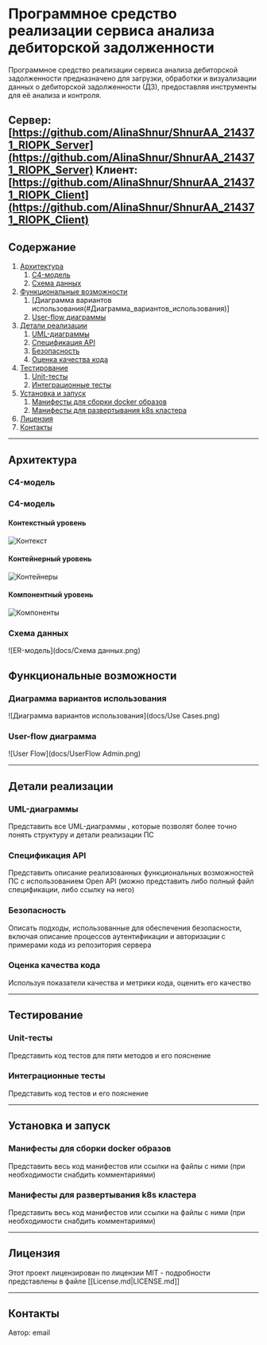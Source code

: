 ﻿# **Программное средство реализации сервиса анализа дебиторской задолженности**

Программное средство реализации сервиса анализа дебиторской задолженности предназначено для загрузки, обработки и визуализации данных о дебиторской задолженности (ДЗ), предоставляя инструменты для её анализа и контроля.

**Сервер**: [https://github.com/AlinaShnur/ShnurAA_214371_RIOPK_Server](https://github.com/AlinaShnur/ShnurAA_214371_RIOPK_Server)
**Клиент**: [https://github.com/AlinaShnur/ShnurAA_214371_RIOPK_Client](https://github.com/AlinaShnur/ShnurAA_214371_RIOPK_Client)
---

## **Содержание**

1. [Архитектура](#Архитектура)
	1. [C4-модель](#C4-модель)
	2. [Схема данных](#Схема_данных)
2. [Функциональные возможности](#Функциональные_возможности)
	1. [Диаграмма вариантов использования(#Диаграмма_вариантов_использования)]
	2. [User-flow диаграммы](#User-flow_диаграммы)
3. [Детали реализации](#Детали_реализации)
	1. [UML-диаграммы](#UML-диаграммы)
	2. [Спецификация API](#Спецификация_API)
	3. [Безопасность](#Безопасность)
	4. [Оценка качества кода](#Оценка_качества_кода)
4. [Тестирование](#Тестирование)
	1. [Unit-тесты](#Unit-тесты)
	2. [Интеграционные тесты](#Интеграционные_тесты)
5. [Установка и  запуск](#installation)
	1. [Манифесты для сборки docker образов](#Манифесты_для_сборки_docker_образов)
	2. [Манифесты для развертывания k8s кластера](#Манифесты_для_развертывания_k8s_кластера)
6. [Лицензия](#Лицензия)
7. [Контакты](#Контакты)

---
## **Архитектура**

### C4-модель

### C4-модель

#### Контекстный уровень
![Контекст](docs/1Ур.png)

#### Контейнерный уровень
![Контейнеры](docs/2Ур.png)

#### Компонентный уровень
![Компоненты](docs/3Ур.png)

### Схема данных
![ER-модель](docs/Схема данных.png)

## **Функциональные возможности**

### Диаграмма вариантов использования
![Диаграмма вариантов использования](docs/Use Cases.png)

### User-flow диаграмма

![User Flow](docs/UserFlow Admin.png)


---

## **Детали реализации**

### UML-диаграммы

Представить все UML-диаграммы , которые позволят более точно понять структуру и детали реализации ПС

### Спецификация API

Представить описание реализованных функциональных возможностей ПС с использованием Open API (можно представить либо полный файл спецификации, либо ссылку на него)

### Безопасность

Описать подходы, использованные для обеспечения безопасности, включая описание процессов аутентификации и авторизации с примерами кода из репозитория сервера

### Оценка качества кода

Используя показатели качества и метрики кода, оценить его качество

---

## **Тестирование**

### Unit-тесты

Представить код тестов для пяти методов и его пояснение

### Интеграционные тесты

Представить код тестов и его пояснение

---

## **Установка и  запуск**

### Манифесты для сборки docker образов

Представить весь код манифестов или ссылки на файлы с ними (при необходимости снабдить комментариями)

### Манифесты для развертывания k8s кластера

Представить весь код манифестов или ссылки на файлы с ними (при необходимости снабдить комментариями)

---

## **Лицензия**

Этот проект лицензирован по лицензии MIT - подробности представлены в файле [[License.md|LICENSE.md]]

---

## **Контакты**

Автор: email
